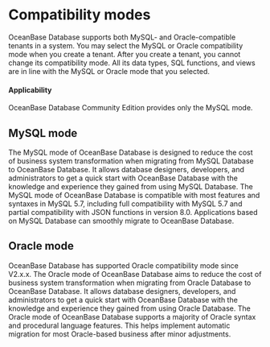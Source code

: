 # Compatibility modes

OceanBase Database supports both MySQL- and Oracle-compatible tenants in a system. You may select the MySQL or Oracle compatibility mode when you create a tenant. After you create a tenant, you cannot change its compatibility mode. All its data types, SQL functions, and views are in line with the MySQL or Oracle mode that you selected.

<main id="notice" >
    <h4>Applicability</h4>
    <p>OceanBase Database Community Edition provides only the MySQL mode. </p>
  </main>

## MySQL mode

The MySQL mode of OceanBase Database is designed to reduce the cost of business system transformation when migrating from MySQL Database to OceanBase Database. It allows database designers, developers, and administrators to get a quick start with OceanBase Database with the knowledge and experience they gained from using MySQL Database. The MySQL mode of OceanBase Database is compatible with most features and syntaxes in MySQL 5.7, including full compatibility with MySQL 5.7 and partial compatibility with JSON functions in version 8.0. Applications based on MySQL Database can smoothly migrate to OceanBase Database.

## Oracle mode

OceanBase Database has supported Oracle compatibility mode since V2.x.x. The Oracle mode of OceanBase Database aims to reduce the cost of business system transformation when migrating from Oracle Database to OceanBase Database. It allows database designers, developers, and administrators to get a quick start with OceanBase Database with the knowledge and experience they gained from using Oracle Database. The Oracle mode of OceanBase Database supports a majority of Oracle syntax and procedural language features. This helps implement automatic migration for most Oracle-based business after minor adjustments.